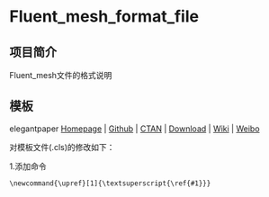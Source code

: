 # Fluent_mesh_format_file

## 项目简介
Fluent_mesh文件的格式说明

## 模板
elegantpaper 
[Homepage](https://elegantlatex.org/) | [Github](https://github.com/ElegantLaTeX/ElegantPaper) | [CTAN](https://ctan.org/pkg/elegantpaper) | [Download](https://github.com/ElegantLaTeX/ElegantPaper/releases) | [Wiki](https://github.com/ElegantLaTeX/ElegantPaper/wiki) | [Weibo](https://weibo.com/elegantlatex)

对模板文件(.cls)的修改如下：

1.添加命令
```
\newcommand{\upref}[1]{\textsuperscript{\ref{#1}}}
```

